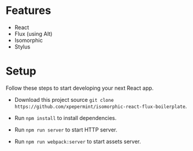 # Features

* React
* Flux (using Alt)
* Isomorphic
* Stylus

# Setup

Follow these steps to start developing your next React app.

* Download this project source `git clone https://github.com/xpepermint/isomorphic-react-flux-boilerplate`.

* Run `npm install` to install dependencies.

* Run `npm run server` to start HTTP server.

* Run `npm run webpack:server` to start assets server.
